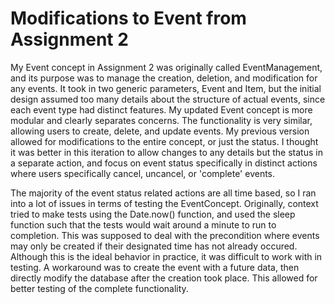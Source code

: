 # Modifications to Event from Assignment 2

My Event concept in Assignment 2 was originally called EventManagement, and its purpose was to manage the creation, deletion, and modification for any events. It took in two generic parameters, Event and Item, but the initial design assumed too many details about the structure of actual events, since each event type had distinct features. My updated Event concept is more modular and clearly separates concerns. The functionality is very similar, allowing users to create, delete, and update events. My previous version allowed for modifications to the entire concept, or just the status. I thought it was better in this iteration to allow changes to any details but the status in a separate action, and focus on event status specifically in distinct actions where users specifically cancel, uncancel, or 'complete' events. 

The majority of the event status related actions are all time based, so I ran into a lot of issues in terms of testing the EventConcept. Originally, context tried to make tests using the Date.now() function, and used the sleep function such that the tests would wait around a minute to run to completion. This was supposed to deal with the precondition where events may only be created if their designated time has not already occured. Although this is the ideal behavior in practice, it was difficult to work with in testing. A workaround was to create the event with a future data, then directly modify the database after the creation took place. This allowed for better testing of the complete functionality.